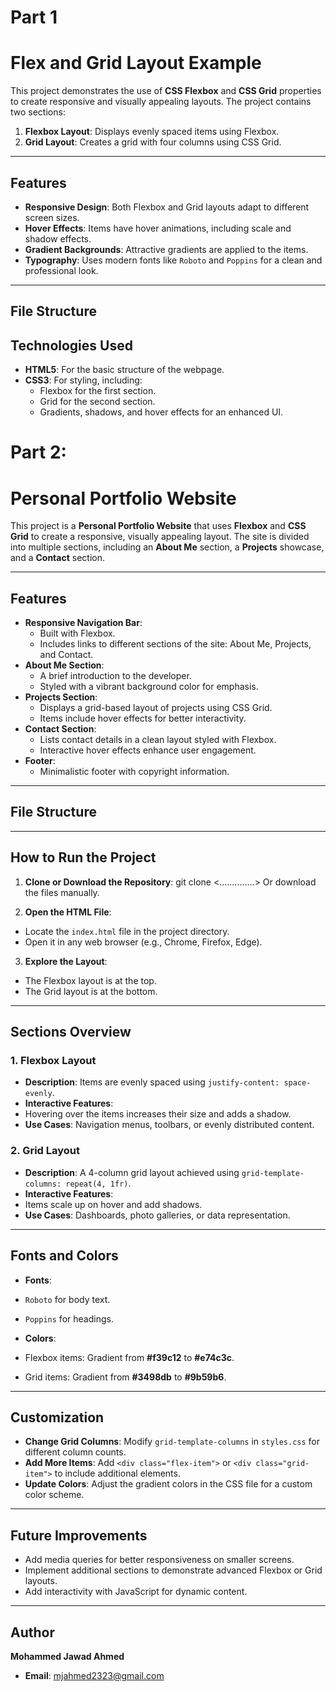 # Part 1
# Flex and Grid Layout Example

This project demonstrates the use of **CSS Flexbox** and **CSS Grid** properties to create responsive and visually appealing layouts. The project contains two sections:
1. **Flexbox Layout**: Displays evenly spaced items using Flexbox.
2. **Grid Layout**: Creates a grid with four columns using CSS Grid.

---

## Features

- **Responsive Design**: Both Flexbox and Grid layouts adapt to different screen sizes.
- **Hover Effects**: Items have hover animations, including scale and shadow effects.
- **Gradient Backgrounds**: Attractive gradients are applied to the items.
- **Typography**: Uses modern fonts like `Roboto` and `Poppins` for a clean and professional look.

---

## File Structure

## Technologies Used

- **HTML5**: For the basic structure of the webpage.
- **CSS3**: For styling, including:
  - Flexbox for the first section.
  - Grid for the second section.
  - Gradients, shadows, and hover effects for an enhanced UI.

# Part 2:
# Personal Portfolio Website

This project is a **Personal Portfolio Website** that uses **Flexbox** and **CSS Grid** to create a responsive, visually appealing layout. The site is divided into multiple sections, including an **About Me** section, a **Projects** showcase, and a **Contact** section.

---

## Features

- **Responsive Navigation Bar**:
  - Built with Flexbox.
  - Includes links to different sections of the site: About Me, Projects, and Contact.
- **About Me Section**:
  - A brief introduction to the developer.
  - Styled with a vibrant background color for emphasis.
- **Projects Section**:
  - Displays a grid-based layout of projects using CSS Grid.
  - Items include hover effects for better interactivity.
- **Contact Section**:
  - Lists contact details in a clean layout styled with Flexbox.
  - Interactive hover effects enhance user engagement.
- **Footer**:
  - Minimalistic footer with copyright information.

---

## File Structure




---

## How to Run the Project

1. **Clone or Download the Repository**:
git clone <..............>
Or download the files manually.

2. **Open the HTML File**:
- Locate the `index.html` file in the project directory.
- Open it in any web browser (e.g., Chrome, Firefox, Edge).

3. **Explore the Layout**:
- The Flexbox layout is at the top.
- The Grid layout is at the bottom.

---

## Sections Overview

### 1. Flexbox Layout
- **Description**: Items are evenly spaced using `justify-content: space-evenly`.
- **Interactive Features**: 
- Hovering over the items increases their size and adds a shadow.
- **Use Cases**: Navigation menus, toolbars, or evenly distributed content.

### 2. Grid Layout
- **Description**: A 4-column grid layout achieved using `grid-template-columns: repeat(4, 1fr)`.
- **Interactive Features**:
- Items scale up on hover and add shadows.
- **Use Cases**: Dashboards, photo galleries, or data representation.

---

## Fonts and Colors

- **Fonts**:
- `Roboto` for body text.
- `Poppins` for headings.

- **Colors**:
- Flexbox items: Gradient from **#f39c12** to **#e74c3c**.
- Grid items: Gradient from **#3498db** to **#9b59b6**.

---

## Customization

- **Change Grid Columns**: Modify `grid-template-columns` in `styles.css` for different column counts.
- **Add More Items**: Add `<div class="flex-item">` or `<div class="grid-item">` to include additional elements.
- **Update Colors**: Adjust the gradient colors in the CSS file for a custom color scheme.

---

## Future Improvements

- Add media queries for better responsiveness on smaller screens.
- Implement additional sections to demonstrate advanced Flexbox or Grid layouts.
- Add interactivity with JavaScript for dynamic content.

---

## Author

**Mohammed Jawad Ahmed**  
- **Email**: mjahmed2323@gmail.com  
